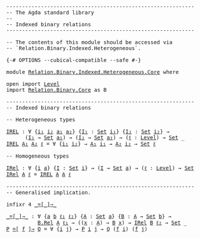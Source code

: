 <pre class="Agda"><a id="1" class="Comment">------------------------------------------------------------------------</a>
<a id="74" class="Comment">-- The Agda standard library</a>
<a id="103" class="Comment">--</a>
<a id="106" class="Comment">-- Indexed binary relations</a>
<a id="134" class="Comment">------------------------------------------------------------------------</a>

<a id="208" class="Comment">-- The contents of this module should be accessed via</a>
<a id="262" class="Comment">-- `Relation.Binary.Indexed.Heterogeneous`.</a>

<a id="307" class="Symbol">{-#</a> <a id="311" class="Keyword">OPTIONS</a> <a id="319" class="Pragma">--cubical-compatible</a> <a id="340" class="Pragma">--safe</a> <a id="347" class="Symbol">#-}</a>

<a id="352" class="Keyword">module</a> <a id="359" href="Relation.Binary.Indexed.Heterogeneous.Core.html" class="Module">Relation.Binary.Indexed.Heterogeneous.Core</a> <a id="402" class="Keyword">where</a>

<a id="409" class="Keyword">open</a> <a id="414" class="Keyword">import</a> <a id="421" href="Level.html" class="Module">Level</a>
<a id="427" class="Keyword">import</a> <a id="434" href="Relation.Binary.Core.html" class="Module">Relation.Binary.Core</a> <a id="455" class="Symbol">as</a> <a id="458" class="Module">B</a>

<a id="461" class="Comment">------------------------------------------------------------------------</a>
<a id="534" class="Comment">-- Indexed binary relations</a>

<a id="563" class="Comment">-- Heterogeneous types</a>

<a id="IREL"></a><a id="587" href="Relation.Binary.Indexed.Heterogeneous.Core.html#587" class="Function">IREL</a> <a id="592" class="Symbol">:</a> <a id="594" class="Symbol">∀</a> <a id="596" class="Symbol">{</a><a id="597" href="Relation.Binary.Indexed.Heterogeneous.Core.html#597" class="Bound">i₁</a> <a id="600" href="Relation.Binary.Indexed.Heterogeneous.Core.html#600" class="Bound">i₂</a> <a id="603" href="Relation.Binary.Indexed.Heterogeneous.Core.html#603" class="Bound">a₁</a> <a id="606" href="Relation.Binary.Indexed.Heterogeneous.Core.html#606" class="Bound">a₂</a><a id="608" class="Symbol">}</a> <a id="610" class="Symbol">{</a><a id="611" href="Relation.Binary.Indexed.Heterogeneous.Core.html#611" class="Bound">I₁</a> <a id="614" class="Symbol">:</a> <a id="616" href="Agda.Primitive.html#388" class="Primitive">Set</a> <a id="620" href="Relation.Binary.Indexed.Heterogeneous.Core.html#597" class="Bound">i₁</a><a id="622" class="Symbol">}</a> <a id="624" class="Symbol">{</a><a id="625" href="Relation.Binary.Indexed.Heterogeneous.Core.html#625" class="Bound">I₂</a> <a id="628" class="Symbol">:</a> <a id="630" href="Agda.Primitive.html#388" class="Primitive">Set</a> <a id="634" href="Relation.Binary.Indexed.Heterogeneous.Core.html#600" class="Bound">i₂</a><a id="636" class="Symbol">}</a> <a id="638" class="Symbol">→</a>
      <a id="646" class="Symbol">(</a><a id="647" href="Relation.Binary.Indexed.Heterogeneous.Core.html#611" class="Bound">I₁</a> <a id="650" class="Symbol">→</a> <a id="652" href="Agda.Primitive.html#388" class="Primitive">Set</a> <a id="656" href="Relation.Binary.Indexed.Heterogeneous.Core.html#603" class="Bound">a₁</a><a id="658" class="Symbol">)</a> <a id="660" class="Symbol">→</a> <a id="662" class="Symbol">(</a><a id="663" href="Relation.Binary.Indexed.Heterogeneous.Core.html#625" class="Bound">I₂</a> <a id="666" class="Symbol">→</a> <a id="668" href="Agda.Primitive.html#388" class="Primitive">Set</a> <a id="672" href="Relation.Binary.Indexed.Heterogeneous.Core.html#606" class="Bound">a₂</a><a id="674" class="Symbol">)</a> <a id="676" class="Symbol">→</a> <a id="678" class="Symbol">(</a><a id="679" href="Relation.Binary.Indexed.Heterogeneous.Core.html#679" class="Bound">ℓ</a> <a id="681" class="Symbol">:</a> <a id="683" href="Agda.Primitive.html#742" class="Postulate">Level</a><a id="688" class="Symbol">)</a> <a id="690" class="Symbol">→</a> <a id="692" href="Agda.Primitive.html#388" class="Primitive">Set</a> <a id="696" class="Symbol">_</a>
<a id="698" href="Relation.Binary.Indexed.Heterogeneous.Core.html#587" class="Function">IREL</a> <a id="703" href="Relation.Binary.Indexed.Heterogeneous.Core.html#703" class="Bound">A₁</a> <a id="706" href="Relation.Binary.Indexed.Heterogeneous.Core.html#706" class="Bound">A₂</a> <a id="709" href="Relation.Binary.Indexed.Heterogeneous.Core.html#709" class="Bound">ℓ</a> <a id="711" class="Symbol">=</a> <a id="713" class="Symbol">∀</a> <a id="715" class="Symbol">{</a><a id="716" href="Relation.Binary.Indexed.Heterogeneous.Core.html#716" class="Bound">i₁</a> <a id="719" href="Relation.Binary.Indexed.Heterogeneous.Core.html#719" class="Bound">i₂</a><a id="721" class="Symbol">}</a> <a id="723" class="Symbol">→</a> <a id="725" href="Relation.Binary.Indexed.Heterogeneous.Core.html#703" class="Bound">A₁</a> <a id="728" href="Relation.Binary.Indexed.Heterogeneous.Core.html#716" class="Bound">i₁</a> <a id="731" class="Symbol">→</a> <a id="733" href="Relation.Binary.Indexed.Heterogeneous.Core.html#706" class="Bound">A₂</a> <a id="736" href="Relation.Binary.Indexed.Heterogeneous.Core.html#719" class="Bound">i₂</a> <a id="739" class="Symbol">→</a> <a id="741" href="Agda.Primitive.html#388" class="Primitive">Set</a> <a id="745" href="Relation.Binary.Indexed.Heterogeneous.Core.html#709" class="Bound">ℓ</a>

<a id="748" class="Comment">-- Homogeneous types</a>

<a id="IRel"></a><a id="770" href="Relation.Binary.Indexed.Heterogeneous.Core.html#770" class="Function">IRel</a> <a id="775" class="Symbol">:</a> <a id="777" class="Symbol">∀</a> <a id="779" class="Symbol">{</a><a id="780" href="Relation.Binary.Indexed.Heterogeneous.Core.html#780" class="Bound">i</a> <a id="782" href="Relation.Binary.Indexed.Heterogeneous.Core.html#782" class="Bound">a</a><a id="783" class="Symbol">}</a> <a id="785" class="Symbol">{</a><a id="786" href="Relation.Binary.Indexed.Heterogeneous.Core.html#786" class="Bound">I</a> <a id="788" class="Symbol">:</a> <a id="790" href="Agda.Primitive.html#388" class="Primitive">Set</a> <a id="794" href="Relation.Binary.Indexed.Heterogeneous.Core.html#780" class="Bound">i</a><a id="795" class="Symbol">}</a> <a id="797" class="Symbol">→</a> <a id="799" class="Symbol">(</a><a id="800" href="Relation.Binary.Indexed.Heterogeneous.Core.html#786" class="Bound">I</a> <a id="802" class="Symbol">→</a> <a id="804" href="Agda.Primitive.html#388" class="Primitive">Set</a> <a id="808" href="Relation.Binary.Indexed.Heterogeneous.Core.html#782" class="Bound">a</a><a id="809" class="Symbol">)</a> <a id="811" class="Symbol">→</a> <a id="813" class="Symbol">(</a><a id="814" href="Relation.Binary.Indexed.Heterogeneous.Core.html#814" class="Bound">ℓ</a> <a id="816" class="Symbol">:</a> <a id="818" href="Agda.Primitive.html#742" class="Postulate">Level</a><a id="823" class="Symbol">)</a> <a id="825" class="Symbol">→</a> <a id="827" href="Agda.Primitive.html#388" class="Primitive">Set</a> <a id="831" class="Symbol">_</a>
<a id="833" href="Relation.Binary.Indexed.Heterogeneous.Core.html#770" class="Function">IRel</a> <a id="838" href="Relation.Binary.Indexed.Heterogeneous.Core.html#838" class="Bound">A</a> <a id="840" href="Relation.Binary.Indexed.Heterogeneous.Core.html#840" class="Bound">ℓ</a> <a id="842" class="Symbol">=</a> <a id="844" href="Relation.Binary.Indexed.Heterogeneous.Core.html#587" class="Function">IREL</a> <a id="849" href="Relation.Binary.Indexed.Heterogeneous.Core.html#838" class="Bound">A</a> <a id="851" href="Relation.Binary.Indexed.Heterogeneous.Core.html#838" class="Bound">A</a> <a id="853" href="Relation.Binary.Indexed.Heterogeneous.Core.html#840" class="Bound">ℓ</a>

<a id="856" class="Comment">------------------------------------------------------------------------</a>
<a id="929" class="Comment">-- Generalised implication.</a>

<a id="958" class="Keyword">infixr</a> <a id="965" class="Number">4</a> <a id="967" href="Relation.Binary.Indexed.Heterogeneous.Core.html#976" class="Function Operator">_=[_]⇒_</a>

<a id="_=[_]⇒_"></a><a id="976" href="Relation.Binary.Indexed.Heterogeneous.Core.html#976" class="Function Operator">_=[_]⇒_</a> <a id="984" class="Symbol">:</a> <a id="986" class="Symbol">∀</a> <a id="988" class="Symbol">{</a><a id="989" href="Relation.Binary.Indexed.Heterogeneous.Core.html#989" class="Bound">a</a> <a id="991" href="Relation.Binary.Indexed.Heterogeneous.Core.html#991" class="Bound">b</a> <a id="993" href="Relation.Binary.Indexed.Heterogeneous.Core.html#993" class="Bound">ℓ₁</a> <a id="996" href="Relation.Binary.Indexed.Heterogeneous.Core.html#996" class="Bound">ℓ₂</a><a id="998" class="Symbol">}</a> <a id="1000" class="Symbol">{</a><a id="1001" href="Relation.Binary.Indexed.Heterogeneous.Core.html#1001" class="Bound">A</a> <a id="1003" class="Symbol">:</a> <a id="1005" href="Agda.Primitive.html#388" class="Primitive">Set</a> <a id="1009" href="Relation.Binary.Indexed.Heterogeneous.Core.html#989" class="Bound">a</a><a id="1010" class="Symbol">}</a> <a id="1012" class="Symbol">{</a><a id="1013" href="Relation.Binary.Indexed.Heterogeneous.Core.html#1013" class="Bound">B</a> <a id="1015" class="Symbol">:</a> <a id="1017" href="Relation.Binary.Indexed.Heterogeneous.Core.html#1001" class="Bound">A</a> <a id="1019" class="Symbol">→</a> <a id="1021" href="Agda.Primitive.html#388" class="Primitive">Set</a> <a id="1025" href="Relation.Binary.Indexed.Heterogeneous.Core.html#991" class="Bound">b</a><a id="1026" class="Symbol">}</a> <a id="1028" class="Symbol">→</a>
          <a id="1040" href="Relation.Binary.Core.html#896" class="Function">B.Rel</a> <a id="1046" href="Relation.Binary.Indexed.Heterogeneous.Core.html#1001" class="Bound">A</a> <a id="1048" href="Relation.Binary.Indexed.Heterogeneous.Core.html#993" class="Bound">ℓ₁</a> <a id="1051" class="Symbol">→</a> <a id="1053" class="Symbol">((</a><a id="1055" href="Relation.Binary.Indexed.Heterogeneous.Core.html#1055" class="Bound">x</a> <a id="1057" class="Symbol">:</a> <a id="1059" href="Relation.Binary.Indexed.Heterogeneous.Core.html#1001" class="Bound">A</a><a id="1060" class="Symbol">)</a> <a id="1062" class="Symbol">→</a> <a id="1064" href="Relation.Binary.Indexed.Heterogeneous.Core.html#1013" class="Bound">B</a> <a id="1066" href="Relation.Binary.Indexed.Heterogeneous.Core.html#1055" class="Bound">x</a><a id="1067" class="Symbol">)</a> <a id="1069" class="Symbol">→</a> <a id="1071" href="Relation.Binary.Indexed.Heterogeneous.Core.html#770" class="Function">IRel</a> <a id="1076" href="Relation.Binary.Indexed.Heterogeneous.Core.html#1013" class="Bound">B</a> <a id="1078" href="Relation.Binary.Indexed.Heterogeneous.Core.html#996" class="Bound">ℓ₂</a> <a id="1081" class="Symbol">→</a> <a id="1083" href="Agda.Primitive.html#388" class="Primitive">Set</a> <a id="1087" class="Symbol">_</a>
<a id="1089" href="Relation.Binary.Indexed.Heterogeneous.Core.html#1089" class="Bound">P</a> <a id="1091" href="Relation.Binary.Indexed.Heterogeneous.Core.html#976" class="Function Operator">=[</a> <a id="1094" href="Relation.Binary.Indexed.Heterogeneous.Core.html#1094" class="Bound">f</a> <a id="1096" href="Relation.Binary.Indexed.Heterogeneous.Core.html#976" class="Function Operator">]⇒</a> <a id="1099" href="Relation.Binary.Indexed.Heterogeneous.Core.html#1099" class="Bound">Q</a> <a id="1101" class="Symbol">=</a> <a id="1103" class="Symbol">∀</a> <a id="1105" class="Symbol">{</a><a id="1106" href="Relation.Binary.Indexed.Heterogeneous.Core.html#1106" class="Bound">i</a> <a id="1108" href="Relation.Binary.Indexed.Heterogeneous.Core.html#1108" class="Bound">j</a><a id="1109" class="Symbol">}</a> <a id="1111" class="Symbol">→</a> <a id="1113" href="Relation.Binary.Indexed.Heterogeneous.Core.html#1089" class="Bound">P</a> <a id="1115" href="Relation.Binary.Indexed.Heterogeneous.Core.html#1106" class="Bound">i</a> <a id="1117" href="Relation.Binary.Indexed.Heterogeneous.Core.html#1108" class="Bound">j</a> <a id="1119" class="Symbol">→</a> <a id="1121" href="Relation.Binary.Indexed.Heterogeneous.Core.html#1099" class="Bound">Q</a> <a id="1123" class="Symbol">(</a><a id="1124" href="Relation.Binary.Indexed.Heterogeneous.Core.html#1094" class="Bound">f</a> <a id="1126" href="Relation.Binary.Indexed.Heterogeneous.Core.html#1106" class="Bound">i</a><a id="1127" class="Symbol">)</a> <a id="1129" class="Symbol">(</a><a id="1130" href="Relation.Binary.Indexed.Heterogeneous.Core.html#1094" class="Bound">f</a> <a id="1132" href="Relation.Binary.Indexed.Heterogeneous.Core.html#1108" class="Bound">j</a><a id="1133" class="Symbol">)</a>
</pre>